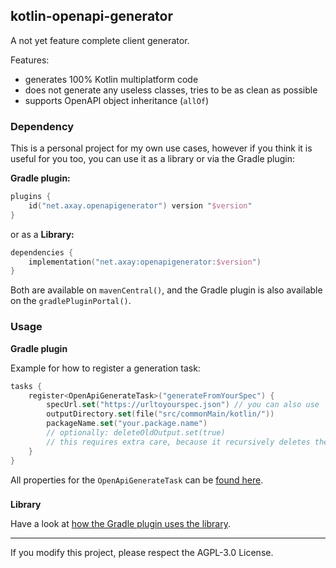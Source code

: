 ## kotlin-openapi-generator

A not yet feature complete client generator.

Features:

- generates 100% Kotlin multiplatform code
- does not generate any useless classes, tries to be as clean as possible
- supports OpenAPI object inheritance (`allOf`)

### Dependency

This is a personal project for my own use cases, however if you think it is useful for you too, you can use it as a
library or via the Gradle plugin:

**Gradle plugin:**

```kotlin
plugins {
    id("net.axay.openapigenerator") version "$version"
}
```

or as a **Library:**

````kotlin
dependencies {
    implementation("net.axay:openapigenerator:$version")
}
````

Both are available on `mavenCentral()`, and the Gradle plugin is also available on the `gradlePluginPortal()`.

### Usage

**Gradle plugin**

Example for how to register a generation task:

````kotlin
tasks {
    register<OpenApiGenerateTask>("generateFromYourSpec") {
        specUrl.set("https://urltoyourspec.json") // you can also use 'specFile'
        outputDirectory.set(file("src/commonMain/kotlin/"))
        packageName.set("your.package.name")
        // optionally: deleteOldOutput.set(true)
        // this requires extra care, because it recursively deletes the output directory
    }
}
````

All properties for the `OpenApiGenerateTask` can be
[found here](https://github.com/jakobkmar/kotlin-openapi-generator/blob/main/openapigenerator-gradle-plugin/src/main/kotlin/net/axay/openapigenerator/OpenApiGenerateTask.kt).

###

**Library**

Have a look at
[how the Gradle plugin uses the library](https://github.com/jakobkmar/kotlin-openapi-generator/blob/main/openapigenerator-gradle-plugin/src/main/kotlin/net/axay/openapigenerator/OpenApiGenerateTask.kt#L60).

___

If you modify this project, please respect the AGPL-3.0 License.
